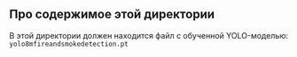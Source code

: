 ## Про содержимое этой директории

В этой директории должен находится файл с обученной YOLO-моделью:
<br>
<code>yolo8mfireandsmokedetection.pt</code>